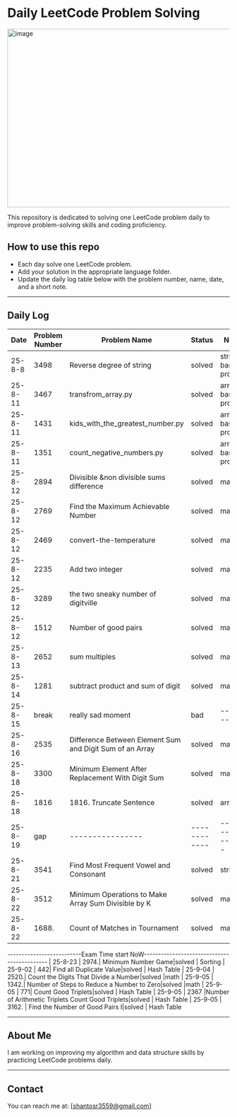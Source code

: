 # Daily LeetCode Problem Solving
<img width="1008" height="404" alt="image" src="https://github.com/user-attachments/assets/a91e24ba-5a13-4d98-a73e-337eae8365bd" />


This repository is dedicated to solving one LeetCode problem daily to improve problem-solving skills and coding proficiency.

## How to use this repo
- Each day solve one LeetCode problem.
- Add your solution in the appropriate language folder.
- Update the daily log table below with the problem number, name, date, and a short note.

---

## Daily Log

| Date       | Problem Number | Problem Name                      | Status     | Notes                      |
|------------|----------------|---------------------------------|------------|----------------------------|
|  25-8-8     |      3498          | Reverse degree of string                             |       solved     |           string basic problem                 |
|  25-8-11     |      3467         | transfrom_array.py                          |       solved     |           array basic problem                 |
|  25-8-11     |     1431       | kids_with_the_greatest_number.py                       |       solved     |           array basic problem                 |
|  25-8-11     |      1351        |count_negative_numbers.py                     |       solved     |           array basic problem                 |
|  25-8-12     |      2894        |Divisible &non divisible sums difference     | solved   |   math    
|  25-8-12     |      2769        |Find the Maximum Achievable Number    | solved   |   math   
|  25-8-12     |      2469        | convert-the-temperature  | solved   |   math  
|  25-8-12     |      2235        | Add two integer   | solved   |   math 
|  25-8-12     |      3289        | the two sneaky number of digitville  | solved   |   math 
|  25-8-12     |      1512        | Number of good pairs  | solved   |   math 
|  25-8-13    |       2652       | sum multiples | solved   |   math 
|  25-8-14    |       1281       | subtract product and sum of digit | solved   |   math 
|  25-8-15    |       break      | really sad moment | bad   |  ----------
|  25-8-16    |       2535      | Difference Between Element Sum and Digit Sum of an Array| solved   |   math 
|  25-8-18    |      3300    | Minimum Element After Replacement With Digit Sum| solved   |   math 
|  25-8-18    |    1816  | 1816. Truncate Sentence| solved   | array
|  25-8-19    |    gap  |----------------| ------------   | ----------------
|  25-8-21    |    3541 | Find Most Frequent Vowel and Consonant| solved   | string
|  25-8-22   |    3512| Minimum Operations to Make Array Sum Divisible by K| solved   | math
|  25-8-22   |    1688.| Count of Matches in Tournament |solved   | math
--------------------------Exam Time start NoW--------------------------------------------
|  25-8-23   |   2974.| Minimum Number Game|solved   | Sorting
|  25-9-02   |   442| Find all Duplicate Value|solved   | Hash Table
|  25-9-04   |    2520.| Count the Digits That Divide a Number|solved   |math
|  25-9-05  |   1342.|  Number of Steps to Reduce a Number to Zero|solved   |math
|  25-9-05   |   771|   Count Good Triplets|solved   | Hash Table
|  25-9-05   |   2367 |Number of Arithmetic Triplets Count Good Triplets|solved   | Hash Table
|  25-9-05   |  3162. | Find the Number of Good Pairs I|solved   | Hash Table
 
 
---

## About Me

I am working on improving my algorithm and data structure skills by practicing LeetCode problems daily.

---

## Contact

You can reach me at: [shantosr3559@gmail.com]

